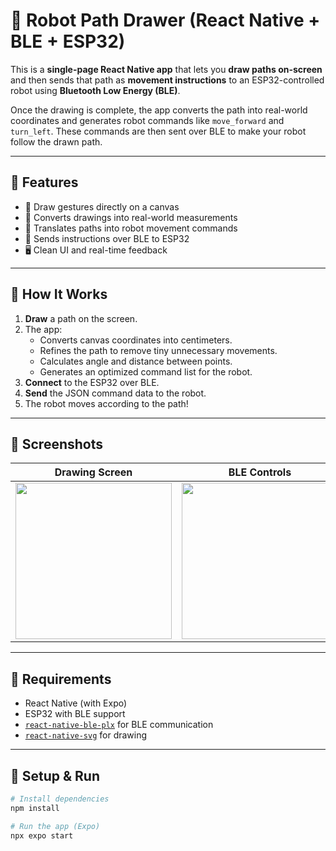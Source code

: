 # 🤖 Robot Path Drawer (React Native + BLE + ESP32)

This is a **single-page React Native app** that lets you **draw paths on-screen** and then sends that path as **movement instructions** to an ESP32-controlled robot using **Bluetooth Low Energy (BLE)**.

Once the drawing is complete, the app converts the path into real-world coordinates and generates robot commands like `move_forward` and `turn_left`. These commands are then sent over BLE to make your robot follow the drawn path.

---

## 📱 Features

- 🎨 Draw gestures directly on a canvas
- 🔄 Converts drawings into real-world measurements
- 🤖 Translates paths into robot movement commands
- 📡 Sends instructions over BLE to ESP32
- 🖥 Clean UI and real-time feedback

---

## 🧠 How It Works

1. **Draw** a path on the screen.
2. The app:
   - Converts canvas coordinates into centimeters.
   - Refines the path to remove tiny unnecessary movements.
   - Calculates angle and distance between points.
   - Generates an optimized command list for the robot.
3. **Connect** to the ESP32 over BLE.
4. **Send** the JSON command data to the robot.
5. The robot moves according to the path!

---

## 📸 Screenshots

| Drawing Screen | BLE Controls |
| -------------- | ------------ |
| <img src="https://github.com/user-attachments/assets/f0f713cf-ab59-40fd-83d3-c04a4c16b08d" width="250"/> | <img src="https://github.com/user-attachments/assets/6771eb61-b741-4076-82e9-3467891fe396" width="250"/> |

---

## 🔌 Requirements

- React Native (with Expo)
- ESP32 with BLE support
- [`react-native-ble-plx`](https://github.com/dotintent/react-native-ble-plx) for BLE communication
- [`react-native-svg`](https://github.com/software-mansion/react-native-svg) for drawing

---

## 🚀 Setup & Run

```bash
# Install dependencies
npm install

# Run the app (Expo)
npx expo start
